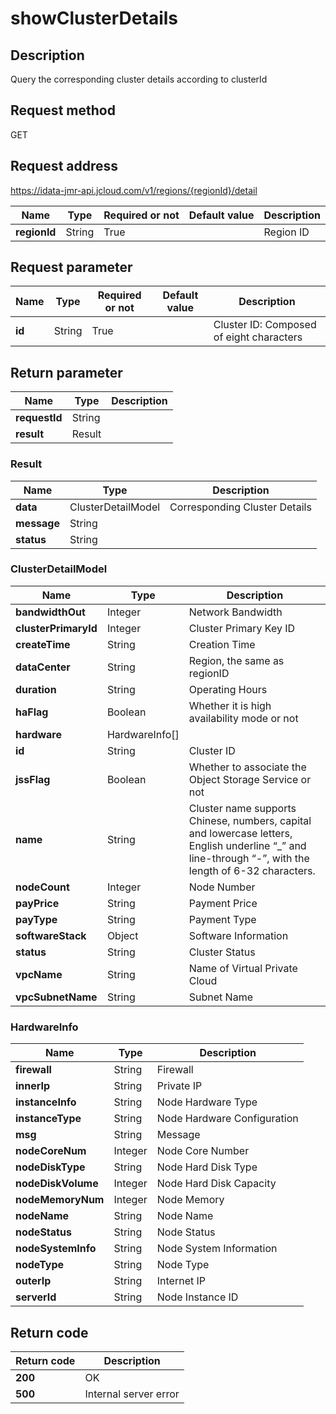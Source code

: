 # showClusterDetails


## Description
Query the corresponding cluster details according to clusterId

## Request method
GET

## Request address
https://idata-jmr-api.jcloud.com/v1/regions/{regionId}/detail

|Name|Type|Required or not|Default value|Description|
|---|---|---|---|---|
|**regionId**|String|True||Region ID|

## Request parameter
|Name|Type|Required or not|Default value|Description|
|---|---|---|---|---|
|**id**|String|True||Cluster ID: Composed of eight characters|


## Return parameter
|Name|Type|Description|
|---|---|---|
|**requestId**|String||
|**result**|Result||


### Result
|Name|Type|Description|
|---|---|---|
|**data**|ClusterDetailModel|Corresponding Cluster Details|
|**message**|String||
|**status**|String||
### ClusterDetailModel
|Name|Type|Description|
|---|---|---|
|**bandwidthOut**|Integer|Network Bandwidth|
|**clusterPrimaryId**|Integer|Cluster Primary Key ID|
|**createTime**|String|Creation Time|
|**dataCenter**|String|Region, the same as regionID|
|**duration**|String|Operating Hours|
|**haFlag**|Boolean|Whether it is high availability mode or not|
|**hardware**|HardwareInfo[]||
|**id**|String|Cluster ID|
|**jssFlag**|Boolean|Whether to associate the Object Storage Service or not|
|**name**|String|Cluster name supports Chinese, numbers, capital and lowercase letters, English underline “_” and line-through “-”, with the length of 6-32 characters.|
|**nodeCount**|Integer|Node Number|
|**payPrice**|String|Payment Price|
|**payType**|String|Payment Type|
|**softwareStack**|Object|Software Information|
|**status**|String|Cluster Status|
|**vpcName**|String|Name of Virtual Private Cloud|
|**vpcSubnetName**|String|Subnet Name|
### HardwareInfo
|Name|Type|Description|
|---|---|---|
|**firewall**|String|Firewall|
|**innerIp**|String|Private IP|
|**instanceInfo**|String|Node Hardware Type|
|**instanceType**|String|Node Hardware Configuration|
|**msg**|String|Message|
|**nodeCoreNum**|Integer|Node Core Number|
|**nodeDiskType**|String|Node Hard Disk Type|
|**nodeDiskVolume**|Integer|Node Hard Disk Capacity|
|**nodeMemoryNum**|Integer|Node Memory|
|**nodeName**|String|Node Name|
|**nodeStatus**|String|Node Status|
|**nodeSystemInfo**|String|Node System Information|
|**nodeType**|String|Node Type|
|**outerIp**|String|Internet IP|
|**serverId**|String|Node Instance ID|

## Return code
|Return code|Description|
|---|---|
|**200**|OK|
|**500**|Internal server error|
